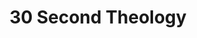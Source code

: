 ---
published: false
layout: watch-promo
categories: watch
series-id: 30-second-theology-2016
title: 30 Second Theology
---